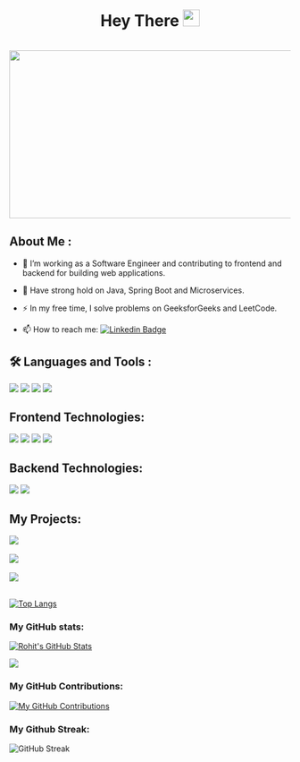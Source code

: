 <h1 align="center">
  Hey There&nbsp;<img src="https://raw.githubusercontent.com/rohit1039/rohit1039/raw/main/Wave.gif" width="30" />
</h1>
<br />
<div align="center">
  <img src="https://media.giphy.com/media/dWesBcTLavkZuG35MI/giphy.gif" width="600" height="300" />
</div>

## About Me :

- :telescope: I’m working as a Software Engineer and contributing to frontend and backend for building web applications.

- :seedling: Have strong hold on Java, Spring Boot and Microservices.

- :zap: In my free time, I solve problems on GeeksforGeeks and LeetCode.

- :mailbox: How to reach me: [![Linkedin Badge](https://img.shields.io/badge/-Rohit_Parida-blue?style=flat&logo=Linkedin&logoColor=white)](https://www.linkedin.com/in/rohit-parida-3382911a6/)

## :hammer_and_wrench: Languages and Tools :

![](https://img.shields.io/badge/Language-Java-informational?style=flat&logo=Java&logoColor=white&color=informational)
![](https://img.shields.io/badge/Tool-Visual_Studio_Code-informational?style=flat&logo=VisualStudioCode&logoColor=white&color=informational)
![](https://img.shields.io/badge/Tool-Intellij_IDEA-informational?style=flat&logo=intellij-idea&logoColor=white&color=informational)
![](https://img.shields.io/badge/Tool-Spring_Tool_Suite-informational?style=flat&logo=Spring&logoColor=white&color=informational)

## Frontend Technologies:

![](https://img.shields.io/badge/Language-JavaScript-informational?style=flat&logo=javascript&logoColor=white&color=088F8F)
![](https://img.shields.io/badge/Language-HTML-informational?style=flat&logo=HTML5&logoColor=white&color=088F8F)
![](https://img.shields.io/badge/Language-CSS-informational?style=flat&logo=CSS3&logoColor=white&color=088F8F)
![](https://img.shields.io/badge/Framework-React_JS-informational?style=flat&logo=react&logoColor=white&color=088F8F)

## Backend Technologies:

![](https://img.shields.io/badge/Framework-Spring_Boot-informational?style=flat&logo=SpringBoot&logoColor=white&color=923CB5)
![](https://img.shields.io/badge/Framework-Vert.x-informational?style=flat&logo=eclipse-vert.x&logoColor=white&color=923CB5)

## My Projects:

<a href="https://github.com/rohit1039/DrumKit-JS">
  <img align="center" src="https://github-readme-stats.vercel.app/api/pin/?username=rohit1039&repo=DrumKit-JS&title_color=ffffff&text_color=c9cacc&icon_color=2bbc8a&bg_color=1d1f21" />
</a>

<br />
<br />

<a href="https://github.com/rohit1039/TinDog">
  <img align="center" src="https://github-readme-stats.vercel.app/api/pin/?username=rohit1039&repo=TinDog&title_color=ffffff&text_color=c9cacc&icon_color=2bbc8a&bg_color=1d1f21" />
</a>

<br />
<br />

<a href="https://github.com/rohit1039/Dicee-Challenge">
  <img align="center" src="https://rohit1039-zph3-rohit1039.vercel.app/api/pin/?username=rohit1039&repo=Dicee-Challenge&title_color=ffffff&text_color=c9cacc&icon_color=2bbc8a&bg_color=1d1f21" />
</a>

<br />
<br />

[![Top Langs](https://github-readme-stats.vercel.app/api/top-langs/?username=rohit1039&layout=compact&theme=monokai)](https://github.com/rohit1039/github-readme-stats)

### My GitHub stats:

[![Rohit's GitHub Stats](https://rohit1039-zph3-rohit1039.vercel.app/api?username=rohit1039&show_icons=true&theme=radical)](https://github.com/rohit1039)

![](https://github-profile-summary-cards.vercel.app/api/cards/repos-per-language?username=rohit1039&theme=monokai)

### My GitHub Contributions:

[![My GitHub Contributions](https://github-profile-summary-cards.vercel.app/api/cards/profile-details?username=rohit1039&theme=monokai)](https://github.com/rohit1039)

### My Github Streak:

![GitHub Streak](https://github-readme-streak-stats.herokuapp.com/?user=rohit1039&theme=dark&count_private=true&bg_color=0d1116&title_color=ce09ec&text_color=a4aacb&icon_color=007ec6)

